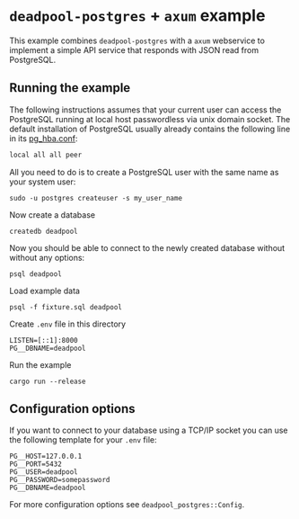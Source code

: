 # `deadpool-postgres` + `axum` example

This example combines `deadpool-postgres` with a `axum` webservice to
implement a simple API service that responds with JSON read from
PostgreSQL.

## Running the example

The following instructions assumes that your current user can access the
PostgreSQL running at local host passwordless via unix domain socket. The
default installation of PostgreSQL usually already contains the following line
in its [pg_hba.conf](https://www.postgresql.org/docs/16/auth-pg-hba-conf.html):

```txt
local all all peer
```

All you need to do is to create a PostgreSQL user with the same name as
your system user:

```shell
sudo -u postgres createuser -s my_user_name
```

Now create a database

```shell
createdb deadpool
```

Now you should be able to connect to the newly created database without
without any options:

```shell
psql deadpool
```

Load example data

```shell
psql -f fixture.sql deadpool
```

Create `.env` file in this directory

```env
LISTEN=[::1]:8000
PG__DBNAME=deadpool
```

Run the example

```shell
cargo run --release
```

## Configuration options

If you want to connect to your database using a TCP/IP socket you can use
the following template for your `.env` file:

```env
PG__HOST=127.0.0.1
PG__PORT=5432
PG__USER=deadpool
PG__PASSWORD=somepassword
PG__DBNAME=deadpool
```

For more configuration options see `deadpool_postgres::Config`.
